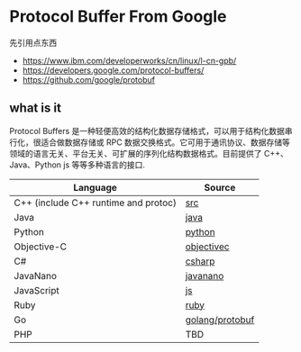 # Protocol Buffer From Google


先引用点东西
- https://www.ibm.com/developerworks/cn/linux/l-cn-gpb/
- https://developers.google.com/protocol-buffers/
- https://github.com/google/protobuf


## what is it
 
Protocol Buffers 是一种轻便高效的结构化数据存储格式，可以用于结构化数据串行化，很适合做数据存储或 RPC 数据交换格式。它可用于通讯协议、数据存储等领域的语言无关、平台无关、可扩展的序列化结构数据格式。目前提供了 C++、Java、Python js 等等多种语言的接口.

| Language                             | Source                                                |
|--------------------------------------|-------------------------------------------------------|
| C++ (include C++ runtime and protoc) | [src](src)                                                   |
| Java                                 | [java](java)                                                  |
| Python                               | [python](python)                                                |
| Objective-C                          | [objectivec](objectivec)                                            |
| C#                                   | [csharp](csharp)                                                |
| JavaNano                             | [javanano](javanano)                                              |
| JavaScript                           | [js](js)                                                    |
| Ruby                                 | [ruby](ruby)                                                  |
| Go                                   | [golang/protobuf](https://github.com/golang/protobuf)                                       |
| PHP                                  | TBD                                                   |
